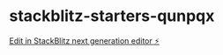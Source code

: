 # stackblitz-starters-qunpqx

[Edit in StackBlitz next generation editor ⚡️](https://stackblitz.com/~/github.com/rubankumarsankar/stackblitz-starters-qunpqx)